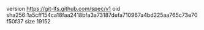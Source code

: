 version https://git-lfs.github.com/spec/v1
oid sha256:1a5cff154ca18faa2418bfa3a73187defa710967a4bd225aa765c73e70f50f37
size 19152
